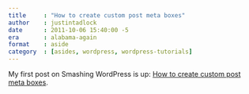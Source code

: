 ```yaml
---
title     : "How to create custom post meta boxes"
author    : justintadlock
date      : 2011-10-06 15:40:00 -5
era       : alabama-again
format    : aside
category  : [asides, wordpress, wordpress-tutorials]
---
```


My first post on Smashing WordPress is up: <a href="http://wp.smashingmagazine.com/2011/10/04/create-custom-post-meta-boxes-wordpress/" title="How to create custom post meta boxes: Smashing Magazine">How to create custom post meta boxes</a>.
